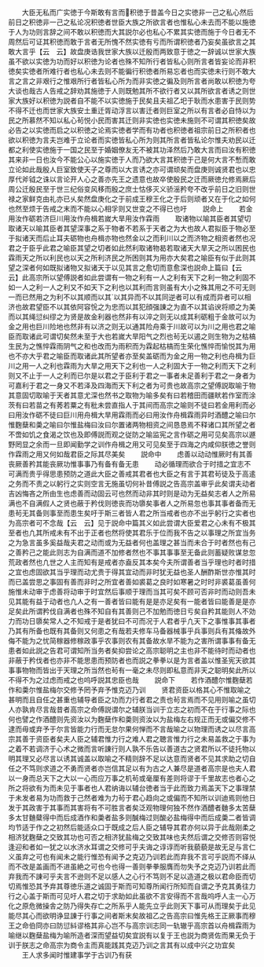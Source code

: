 <!-- { "loadSidebar": true } -->
　　大臣无私而广实徳于今斯敢有言而积徳于昔盖今日之实徳非一己之私心然后前日之积徳非一己之私论况积徳者世臣大族之所欲言者也惟私心未去而不能以施徳于人为功则言辞之间不敢以积徳而大其説尔必也私心不累其实徳而施于今日者无不周然后可证其积徳而敢于言者无所愧不然实徳有亏而所谓积徳者乃妄矣虽欲言之其敢大言乎【云　云】故盘庚诰我世家大族以迁殷而两致意于徳之一辞诚以世家大族虽不欲以实徳为功而好以积徳为论者也殊不知所行者皆私心则所言者皆妄论而非积徳矣实徳者所难行者也私心未去则不能徧行积徳者所易忘者也而实徳未行则不敢大言之言之非艰行之惟艰所行者皆私心所为而非实徳之徧及则所言者尚敢以积徳为夸大谈也哉古人告戒之辞劝其施徳于人则既勉其所不欲行者又以其所欲言者诱之则世家大族好以积徳为説者自不能不以实徳施于民矣且夫祖乙圯于耿而水患害于民则势不得不迁也而世家大族安土重迁胥动浮言以害迁者则巨室之所以有言者必自恃以为民之所慕然不知以私心茍悦小民而害其迁则非实徳也实徳未施则不可谓其积徳矣故必告之以实徳而启之以积徳之论焉实徳者学而有功者也积徳者祖宗前日之所积者也欲以积徳为言夫岂难于立论者而实徳皆私心所为则其所言者皆私论尔惟夫劝民以迁都之利使实徳施于一国之民至于婚姻僚友无不被其功泽然后乃敢大言而曰汝有积徳其来非一日也汝今不能公心以施实徳于人而乃欲大言其积徳于己是何大言不慙而敢立论如此哉殷人巨室致使天子之尊而以大言诱之亦可谓顽矣而盘庚则诚贤君也以忠厚代斧钺之诛以言论开人心之善亦先王之遗意也故卒使殷民之迁而厥徳允修焉厥后周公迁殷民至于世三纪俗变风移而殷之庶士怙侈灭义骄滛矜夸不改乎前日之旧则世禄之家鲜克由礼亦已乆矣然盘庚化之于前成王穆王化之于后则顽者又在于化之如何也然至烦于告戒之末而不能以心相孚则又世变之不得已也吁
　　説命上
　　若金用汝作砺若济巨川用汝作舟楫若嵗大旱用汝作霖雨
　　取诸物以喻其臣者其望切取诸天以喻其臣者其望深事之系于物者不若系于天者之为大也故人君拟臣于物必至于拟诸天而后止耳夫砺物也舟楫亦物也然金以之而利川以之而济物之相资者然也况君之于臣乎此君之喻臣其望之切者如此然利取诸物曷若取诸天大旱天之所以困民也霖雨天之所以利民也以天之所利济民之所困则其为用亦大矣君之喻臣有似于此则其望之深者何如既拟诸物又拟诸天于以见其言之愈切而意愈深也説命上篇曰【云　云】此高宗所以望傅説者如此尝谓有一物之利有一人之利有天下之利一物之利固不如一人之利一人之利又不如天下之利也以其利而言则虽有大小之殊其用之不可无则一而已然用之为利不以其顺而以其以其异而不以其同逆者可以有成而异者可以相济也故君望臣不以其依阿容恱之为忠而以其犯顔强諌之为直不以其谄谀将顺之为美而以其绳愆纠缪之为贤是故金利器也然非有以淬之则无以成其利砺粗于金故可以为金之用也巨川险地也然非有以济之则无以通其险舟乘于川故可以为川之用也君之喻臣而取诸此可谓切矣然未至于大也若嵗大旱阳气之烈也茍无以遏之则生物为之枯槁生民为之憔悴霖雨阴气之和也改而为雨积而为霖起枯槁而生荣化憔悴而愉悦其为用也不亦大乎君之喻臣而取诸此其所望者亦至矣盖砺而为金之用一物之利也舟楫为巨川之用一人之利也霖雨为大旱之用天下之利也一人之利固大于一物之利而天下之利则又不止于一人之利而已尔是以君之于臣利于君之一事者未足善利于君之一身者为可嘉利于君之一身又不若泽及四海而天下利之者为可贵也故高宗之望傅説取喻于物其意固切取喻于天者其意尤深也然书之取物为喻多矣有曰若稽田而疆畎若作室而涂茨有曰若苗之有莠若粟之有秕未尝直指人于其间而高宗之喻则不徒曰若金用利而必曰用汝作砺不徒曰巨川用舟楫大旱用霖雨而必曰用汝作舟楫霖雨异时酒醴之喻曰尔惟麴蘖和羮之喻曰尔惟盐梅曰汝曰尔置诸两物相资之间恳恳焉不释诸口其所望之者不啻如饥之食渴之饮也及即傅説而观之従防之喻监宪之言作砺之用可见矣高宗以遯野罔显之余而一旦即闻勤学之训作舟楫之用又可见矣至于四海之内咸仰朕徳之誉则作霖雨之用又何如哉君臣之际其尽美矣
　　説命中
　　虑善以动动惟厥时有其善丧厥善矜其能丧厥功惟事事乃有备有备无患
　　动必循理而欲合于时措之宜志不可满而贵乎得思患预防之道此大臣之善戒其君者也大臣之有言于其君茍徒及于高逺之务而不责之以躬行之实则空言无施虽切何补昔傅説之告高宗盖审乎此矣谓夫动者吉凶悔吝之所由生也虑善而动固云可也然而动非其时则是动为无益矣志者人之所易满也不自满假人之贤也蔽于矜伐则徳丧而功隳矣事者人之所易忽也事其事者备而无患茍无其备则事至而患生矣吁于斯三者皆人君之所当戒者也亦不出乎躬行之实者也为高宗者可不念哉【云　云】见于説命中篇其义如此尝谓大臣爱君之心未有不极其至者也凢其所戒未有不出于正者也然将使其君乐于位而我不告之以事理之所宜当务之为急言虽多奚益哉夫君之动而或为无益者何也盖理之甚当而未合于时者然也有己之善矜己之能此则志为自满而道不加修者然也不事其事事至无备此则蓄疑败谋怠忽荒政者然也凢世之人主而知有是戒者亦盍反其本矣今夫所谓善者当乎理也时者时措之宜也虑固欲其当乎理而动尤贵于得其宜动而非时犹无益也圣人酬酢斯世亦惟其时而已盖尝思之事固有善而非时之所宜者善如裘葛之良时如寒暑之时时非裘葛虽善何施惟未动审于虑善将动审于时宜然后事顺于理而当其可矣不顾可否非时而动则吾未见其能有益于动者也凢人之有一善者皆曰能有是是亦足矣有一能者皆曰能善是是亦足矣此所谓矜伐自满者也殊不知自有其善则己不加勉而徳日亏矣自矜其能则人不効力而功日隳矣常人之不知戒于是者犹曰不可而况于人君者乎凢天下之事惟事其事者乃其有所备也既有其备则又何患之有哉若夫修车马备器械事乎兵事则兵有其偹故外侮不能为之忧简稼器修稼政事乎农事则农有其备故水旱不能为之害所谓事事有备无患者如此説之告君可谓知所当务者矣抑尝论之高宗聪明之主也非不能待时而动者也非蔽于矜伐者也亦非不能思患而预防者也而説之拳拳以是为言者盖以惟圣宪天欲其事事物物而皆出于天理之所当然也茍有一毫之未尽则即私意而非天之聪明矣此所以不得不为之过虑而戒之也呜呼説其忠臣也哉
　　説命下
　　若作酒醴尔惟麴蘖若作和羮尔惟盐梅尔交修予罔予弃予惟克迈乃训
　　贤君资臣以格其心不惟取喻之甚明而且自任之甚重也辅导者臣之功而力行者君之责也茍言焉而不见用则喻之虽切人亦孰肯尽言哉昔者高宗之命傅説谓尔之辅朕当训于立志之初而不在于行事之际也何也譬之作酒醴则先资汝以为麴蘖作和羮则资汝以为盐梅左右规正而无或偏交修不逮而毋或弃予于尔言皆能力行而无怠尔果何惮而不言哉喻之以物理而诱之以尽言高宗其善于资臣者矣夫人臣之辅君惟力行之难人君之聴言惟力行之未易盖救之于事为之着不若调济于心术之微而言听諌行则人孰不乐告以善道古之贤君所以不徒托物以明其理又必尽言以诱其诚盖以取喻之不精则辞不足以达意而贤者不见其求助之切自任之不笃则求道之不勇而贤者亦岂信其足以有为古之人兼尽是道者高宗是也夫人君以一身而总天下之大以一心而应万事之机茍或毫厘有差则将谬于千里故志也者心之所之将欲有为而未见于事者也人君纳诲以辅台徳者当于此而致力焉盖天下之事理禁于未发者易为功而救于己然者难为力茍于君心趋向之或偏而不知所以训迪焉则他日发于其政害于其事而其害将有不可胜言者矣泛观物理何独不然作酒醴者麯多太苦蘖多太甘麯糵得中而后成酒作和羮者盐多则醎梅过则酸必盐梅得中而后成羮二者皆调均节适于作之之初然后能适众口于既成之后人臣之辅导其君亦何以异于此哉刚柔之相济犹麴蘖之交致其功也可否之相济犹盐梅之交致其味也夫然后谓之交修否则容悦逢迎和者如一犹之以水济水耳谓之交修可乎夫诲之谆谆而听我藐藐是故无足与言仁义虽弃之可也有闻未之能行惟恐有闻予之克迈乃训若此而弃我不言可乎説而不绎从而不改是盖画而不进虽絶之可也今也得一善则拳拳服膺而勿失予之克迈乃训若此而弃我而不諌可乎夫言不逊则不足以感人之心行不笃则不足以造道之极以君命臣而切切焉惟恐其予弃其尊徳乐道之诚固于斯而可知尊所闻行所知而自谓之予克其勇往力行之心盖于斯而可见吁人君之切于求助如此虽欲不言安得而不言哉呜呼人主一心万化之原危微操舎之防乃得失存亡之所系乎人能先立乎此则天下事可从而理矣于此见能尽其心而欲明诤显諌于行事之间者斯末矣故祖乙之告高宗曰惟先格王正厥事而穆王之命伯冏亦曰防愆紏谬格其非心岂不与高宗训志同一轨辙乎高宗首以舟楫霖雨为喻继以麴蘖盐梅为喻所造者深而望益切矣宜説有以复于王也説为商贤佐而果无负于训于朕志之命高宗为商令主而真能践其克迈乃训之言其有以成中兴之功宜矣
　　王人求多闻时惟建事学于古训乃有获
